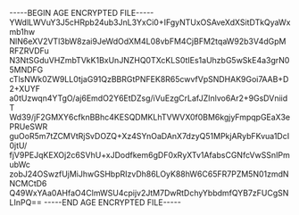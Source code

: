 -----BEGIN AGE ENCRYPTED FILE-----
YWdlLWVuY3J5cHRpb24ub3JnL3YxCi0+IFgyNTUxOSAveXdXSitDTkQyaWxmb1hw
NlN6eXV2VTl3bW8zai9JeWdOdXM4L08vbFM4CjBFM2tqaW92b3V4dGpMRFZRVDFu
N3NtSGduVHZmbTVkK1BxUnJNZHQ0TXcKLS0tIEs1aUhzbG5wSkE4a3grN05MNDFG
cTlsNWk0ZW9LL0tjaG91QzBBRGtPNFEK8R65cwvfVpSNDHAK9Goi7AAB+D2+XUYF
a0tUzwqn4YTgO/aj6EmdO2Y6EtDZsg/iVuEzgCrLafJZInlvo6Ar2+9GsDVniidT
Wd39/jF2GMXY6cfknBBhc4KESQDMKLhTVWVX0f0BM6kgjyFmpqpGEaX3ePRUeSWR
guOoR5m7tZCMVtRjSvDOZQ+Xz4SYnOaDAnX7dzyQ51MPkjARybFKvua1DcI0jtU/
fjV9PEJqKEXOj2c6SVhU+xJDodfkem6gDF0xRyXTv1AfabsCGNfcVwSSnIPmubWc
zobJ24OSwzfUjMiJhwGSHbpRIzvDh86LOyK88hW6C65FR7PZM5N01zmdNNCMCtD6
Q49WxYAa0AHfaO4ClmWSU4cpijv2JtM7DwRtDchyYbbdmfQYB7zFUCgSNLInPQ==
-----END AGE ENCRYPTED FILE-----
